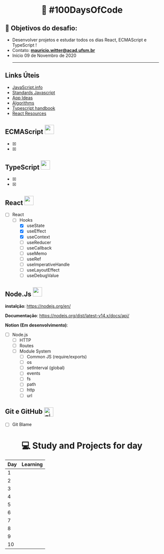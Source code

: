 
<h1 align="center">
   🚀 #100DaysOfCode
</h1>

## 🎯 Objetivos do desafio: 
- Desenvolver projetos e estudar todos os dias React, ECMAScript e TypeScript !
- Contato:  **mauricio.witter@acad.ufsm.br** <br>
- Início 09 de Novembro de 2020 <hr>

## Links Úteis

- [JavaScript.info](https://javascript.info/)
- [Standards Javascript](https://standardjs.com/rules.html)
- [App Ideas](https://github.com/florinpop17/app-ideas)
- [Algorithms](https://github.com/trekhleb/javascript-algorithms)
- [Typescript handbook](https://jorgedacostaza.gitbook.io/typescript-pt/project/compilation-context/tsconfig)
- [React Resources](https://reactresources.com/)

## ECMAScript <img src="https://img.icons8.com/color/144/000000/javascript.png" width="30"/>
- [x] 
- [x] 

## TypeScript <img src="https://img.icons8.com/color/144/000000/typescript.png" width="30"/>
- [x] 
- [x] 

## React <img src="https://img.icons8.com/nolan/128/react-native.png" width="30"/>

- [ ] React
   - [ ] Hooks
      - [x] useState
      - [x] useEffect
      - [x] useContext
      - [ ] useReducer
      - [ ] useCallback
      - [ ] useMemo
      - [ ] useRef
      - [ ] useImperativeHandle
      - [ ] useLayoutEffect
      - [ ] useDebugValue

## Node.Js <img src="https://img.icons8.com/color/144/000000/nodejs.png" width="30"/>

**instalção**: https://nodejs.org/en/ <br>

**Documentação**: https://nodejs.org/dist/latest-v14.x/docs/api/ <br>

**Notion (Em desenvolvimento)**: 

- [ ] Node.js
   - [ ] HTTP
   - [ ] Routes
   - [ ] Module System
      - [ ] Common JS (require/exports)
      - [ ] os
      - [ ] setInterval (global)
      - [ ] events
      - [ ] fs
      - [ ] path
      - [ ] http
      - [ ] url
      
 ## Git e GitHub <img align="center" src="https://github.com/laiananardi/100daysofcode/blob/master/img_readme/github.webp" alt="git e github" height="30"/> 
 
- [ ] Git Blame



 <h1 align="center">
   💻 Study and Projects for day
</h1> 

|Day        | Learning          |
| --------  | ----------------- |
| 1 |       |                   |
| 2 |       |                   |
| 3 |       |                   |
| 4 |       |                   |
| 5 |       |                   |
| 6 |       |                   |
| 7 |       |                   |
| 8 |       |                   |
| 9 |       |                   |
| 10 |      |                   |

